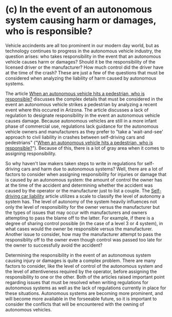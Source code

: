 # (c) In the event of an autonomous system causing harm or damages, who is responsible?

Vehicle accindents are all too prominent in our modern day world, but as technology continues to progress in the autonomous vehicle industry, the question arises: who takes responsibility in the event that an autonomous vehicle causes harm or damages? Should it be the responsibility of the licensed driver or the manufacturer? How much control did the driver have at the time of the crash? These are just a few of the questions that must be considered when analyzing the liability of harm caused by autonomous systems.

The article [When an autonomous vehicle hits a pedestrian, who is responsible?](https://www.callahan-law.com/articles-and-expert-advice/when-an-autonomous-vehicle-hits-a-pedestrian-who-is-responsible/) discusses the complex details that must be considered in the event an autonomous vehicle strikes a pedestrian by analyzing a recent event where this occured in Arizona. The article discusses a lack of regulation to designate responsibility in the event an autonomous vehicle causes damage. Because autonomous vehicles are still in a more infant phase of commercial use, regulations lack guidance for the autonomous vehicle owners and manufacturers as they prefer to "take a 'wait-and-see' approach to civil liability in crashes between self-driving cars and pedestrians" ("[When an autonomous vehicle hits a pedestrian, who is responsible?](https://www.callahan-law.com/articles-and-expert-advice/when-an-autonomous-vehicle-hits-a-pedestrian-who-is-responsible/)"). Because of this, there is a lot of gray area when it comes to assigning responsibility. 

So why haven't law makers taken steps to write in regulations for self-driving cars and harm due to autonomous systems? Well, there are a lot of factors to consider when assigning responsibility for injuries or damage that is caused by an autonomous system: the amount of control the owner has at the time of the accident and determining whether the accident was caused by the operator or the manufacturer just to list a couple. The [Self-driving car liability](https://en.wikipedia.org/wiki/Self-driving_car_liability) article utilizes a scale to classify the level of autonomy a system has. The level of autonomy of the system heavily influences not only the level of responsibility for the owner versus the manufacturer but the types of issues that may occur with manufacturers and owners attempting to pass the blame off to the latter. For example, if there is a degree of sharing control possible (in the case of a level 3 or 4 system), in what cases would the owner be responsible versus the manufacturer. Another issue to consider, how may the manufacturer attempt to pass the responsiblity off to the owner even though control was passed too late for the owner to successfully avoid the accident?

Determining the responsibility in the event of an autonomous system causing injury or damages is quite a complex problem. There are many factors to consider, like the level of control of the autonomous system and the level of attentiveness required by the operator, before assigning the responsibility to one or the other. Both of the articles raised important point regarding issues that must be resolved when writing regulations for autonomous systems as well as the lack of regulations currently in place for these situations. Autonomous systems are becoming more prominent, and will become more available in the forseeable future, so it is important to consider the conflicts that will be encountered with the owning of autonomous vehicles. 